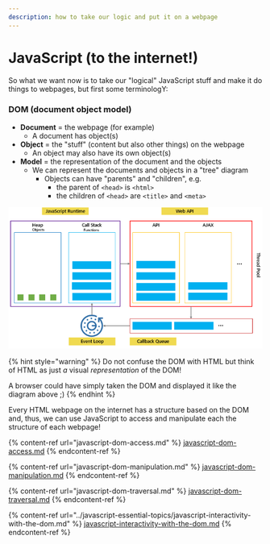 ```yaml
---
description: how to take our logic and put it on a webpage
---
```


# JavaScript (to the internet!)

So what we want now is to take our "logical" JavaScript stuff and make it do things to webpages, but first some terminologY:&#x20;

### DOM (document object model)

* **Document** = the webpage (for example)
  * A document has object(s)
* **Object** = the "stuff" (content but also other things) on the webpage
  * An object may also have its own object(s)
* **Model** = the representation of the document and the objects
  * We can represent the documents and objects in a "tree" diagram
    * Objects can have "parents" and "children", e.g.
      * the parent of `<head>` is `<html>`
      * the children of `<head>` are `<title>` and `<meta>`

![the DOM of a webpage depicted as a tree diagram (from bitsofco.de)](../../../../.gitbook/assets/docs-js.png)

{% hint style="warning" %}
Do not confuse the DOM with HTML but think of HTML as just _a_ visual _representation_ of the DOM!

A browser could have simply taken the DOM and displayed it like the diagram above ;)
{% endhint %}

Every HTML webpage on the internet has a structure based on the DOM and, thus, we can use JavaScript to access and manipulate each the structure of each webpage!

{% content-ref url="javascript-dom-access.md" %}
[javascript-dom-access.md](javascript-dom-access.md)
{% endcontent-ref %}

{% content-ref url="javascript-dom-manipulation.md" %}
[javascript-dom-manipulation.md](javascript-dom-manipulation.md)
{% endcontent-ref %}

{% content-ref url="javascript-dom-traversal.md" %}
[javascript-dom-traversal.md](javascript-dom-traversal.md)
{% endcontent-ref %}

{% content-ref url="../javascript-essential-topics/javascript-interactivity-with-the-dom.md" %}
[javascript-interactivity-with-the-dom.md](../javascript-essential-topics/javascript-interactivity-with-the-dom.md)
{% endcontent-ref %}
